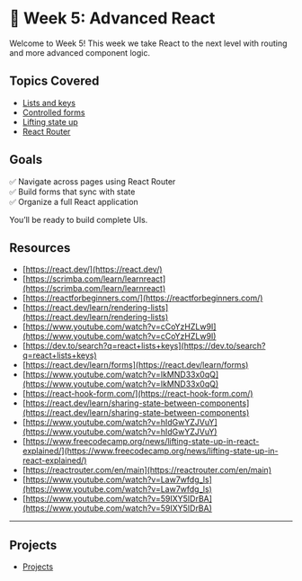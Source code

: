 # 🧩 Week 5: Advanced React

Welcome to Week 5! This week we take React to the next level with routing and more advanced component logic.

## Topics Covered

- [Lists and keys](./materials/01-lists-keys/)
- [Controlled forms](./materials/02-controlled-forms/)
- [Lifting state up](./materials/03-lifting-state-up/)
- [React Router](./materials/04-react-router/)

## Goals

✅ Navigate across pages using React Router  
✅ Build forms that sync with state  
✅ Organize a full React application

You’ll be ready to build complete UIs.

## Resources

- [https://react.dev/](https://react.dev/)
- [https://scrimba.com/learn/learnreact](https://scrimba.com/learn/learnreact)
- [https://reactforbeginners.com/](https://reactforbeginners.com/)
- [https://react.dev/learn/rendering-lists](https://react.dev/learn/rendering-lists)
- [https://www.youtube.com/watch?v=cCoYzHZLw9I](https://www.youtube.com/watch?v=cCoYzHZLw9I)
- [https://dev.to/search?q=react+lists+keys](https://dev.to/search?q=react+lists+keys)
- [https://react.dev/learn/forms](https://react.dev/learn/forms)
- [https://www.youtube.com/watch?v=IkMND33x0qQ](https://www.youtube.com/watch?v=IkMND33x0qQ)
- [https://react-hook-form.com/](https://react-hook-form.com/)
- [https://react.dev/learn/sharing-state-between-components](https://react.dev/learn/sharing-state-between-components)
- [https://www.youtube.com/watch?v=hIdGwYZJVuY](https://www.youtube.com/watch?v=hIdGwYZJVuY)
- [https://www.freecodecamp.org/news/lifting-state-up-in-react-explained/](https://www.freecodecamp.org/news/lifting-state-up-in-react-explained/)
- [https://reactrouter.com/en/main](https://reactrouter.com/en/main)
- [https://www.youtube.com/watch?v=Law7wfdg_ls](https://www.youtube.com/watch?v=Law7wfdg_ls)
- [https://www.youtube.com/watch?v=59IXY5IDrBA](https://www.youtube.com/watch?v=59IXY5IDrBA)

---

## Projects

- [Projects](./projects/README.md)
